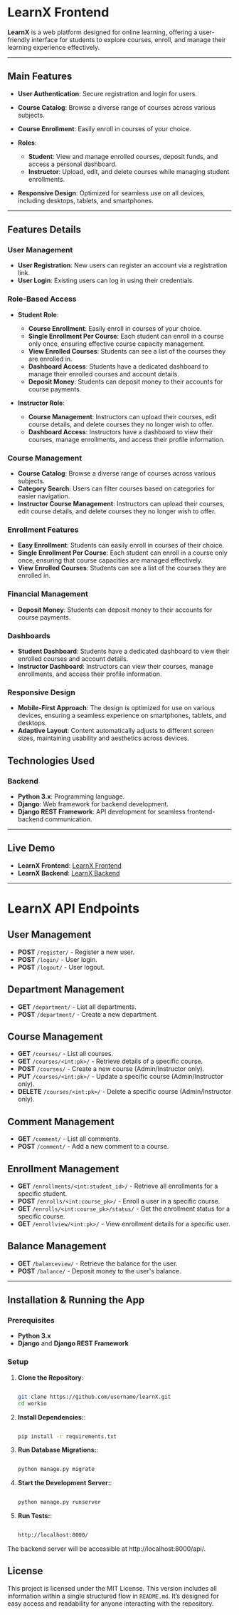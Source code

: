 # LearnX Frontend

**LearnX** is a web platform designed for online learning, offering a user-friendly interface for students to explore courses, enroll, and manage their learning experience effectively.

---

## Main Features

- **User Authentication**: Secure registration and login for users.
- **Course Catalog**: Browse a diverse range of courses across various subjects.
- **Course Enrollment**: Easily enroll in courses of your choice.
- **Roles**: 
   - **Student**: View and manage enrolled courses, deposit funds, and access a personal dashboard.
   - **Instructor**: Upload, edit, and delete courses while managing student enrollments.

- **Responsive Design**: Optimized for seamless use on all devices, including desktops, tablets, and smartphones.


---
## Features Details

### User Management
- **User Registration**: New users can register an account via a registration link.
- **User Login**: Existing users can log in using their credentials.

### Role-Based Access
- **Student Role**:
  - **Course Enrollment**: Easily enroll in courses of your choice.
  - **Single Enrollment Per Course**: Each student can enroll in a course only once, ensuring effective course capacity management.
  - **View Enrolled Courses**: Students can see a list of the courses they are enrolled in.
  - **Dashboard Access**: Students have a dedicated dashboard to manage their enrolled courses and account details.
  - **Deposit Money**: Students can deposit money to their accounts for course payments.

- **Instructor Role**:
  - **Course Management**: Instructors can upload their courses, edit course details, and delete courses they no longer wish to offer.
  - **Dashboard Access**: Instructors have a dashboard to view their courses, manage enrollments, and access their profile information.
    
### Course Management
- **Course Catalog**: Browse a diverse range of courses across various subjects.
- **Category Search**: Users can filter courses based on categories for easier navigation.
- **Instructor Course Management**: Instructors can upload their courses, edit course details, and delete courses they no longer wish to offer.

### Enrollment Features
- **Easy Enrollment**: Students can easily enroll in courses of their choice.
- **Single Enrollment Per Course**: Each student can enroll in a course only once, ensuring that course capacities are managed effectively.
- **View Enrolled Courses**: Students can see a list of the courses they are enrolled in.

### Financial Management
- **Deposit Money**: Students can deposit money to their accounts for course payments.

### Dashboards
- **Student Dashboard**: Students have a dedicated dashboard to view their enrolled courses and account details.
- **Instructor Dashboard**: Instructors can view their courses, manage enrollments, and access their profile information.

### Responsive Design
- **Mobile-First Approach**: The design is optimized for use on various devices, ensuring a seamless experience on smartphones, tablets, and desktops.
- **Adaptive Layout**: Content automatically adjusts to different screen sizes, maintaining usability and aesthetics across devices.

## Technologies Used

### Backend
- **Python 3.x**: Programming language.
- **Django**: Web framework for backend development.
- **Django REST Framework**: API development for seamless frontend-backend communication.

---

## Live Demo

- **LearnX Frontend**: [LearnX Frontend](https://amenaakterkeya.github.io/learnX_frontend/)
- **LearnX Backend**: [LearnX Backend](https://learn-x-seven.vercel.app/)

---

# LearnX API Endpoints

## User Management

- **POST** `/register/` - Register a new user.
- **POST** `/login/` - User login.
- **POST** `/logout/` - User logout.

## Department Management

- **GET** `/department/` - List all departments.
- **POST** `/department/` - Create a new department.

## Course Management

- **GET** `/courses/` - List all courses.
- **GET** `/courses/<int:pk>/` - Retrieve details of a specific course.
- **POST** `/courses/` - Create a new course (Admin/Instructor only).
- **PUT** `/courses/<int:pk>/` - Update a specific course (Admin/Instructor only).
- **DELETE** `/courses/<int:pk>/` - Delete a specific course (Admin/Instructor only).

## Comment Management

- **GET** `/comment/` - List all comments.
- **POST** `/comment/` - Add a new comment to a course.

## Enrollment Management

- **GET** `/enrollments/<int:student_id>/` - Retrieve all enrollments for a specific student.
- **POST** `/enrolls/<int:course_pk>/` - Enroll a user in a specific course.
- **GET** `/enrolls/<int:course_pk>/status/` - Get the enrollment status for a specific course.
- **GET** `/enrollview/<int:pk>/` - View enrollment details for a specific user.

## Balance Management

- **GET** `/balanceview/` - Retrieve the balance for the user.
- **POST** `/balance/` - Deposit money to the user's balance.
  
---

## Installation & Running the App

### Prerequisites
- **Python 3.x**
- **Django** and **Django REST Framework**

### Setup

1. **Clone the Repository**:
   ```bash
   
   git clone https://github.com/username/learnX.git
   cd workio
2. **Install Dependencies:**:
   ```bash
   
   pip install -r requirements.txt
3. **Run Database Migrations:**:
   ```bash
   
   python manage.py migrate
4. **Start the Development Server:**:
   ```bash
   
   python manage.py runserver
5. **Run Tests:**:
   ```bash
   
   http://localhost:8000/
The backend server will be accessible at http://localhost:8000/api/.

## License

This project is licensed under the MIT License.
This version includes all information within a single structured flow in `README.md`. It’s designed for easy access and readability for anyone interacting with the repository.
